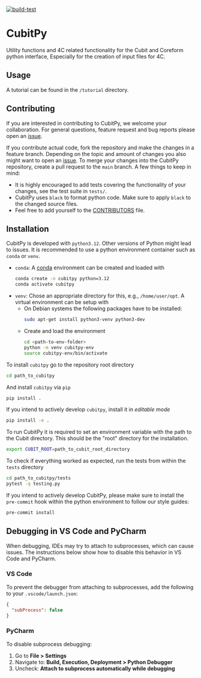 [![build-test](https://github.com/imcs-compsim/cubitpy/actions/workflows/.github/workflows/build-test.yml/badge.svg)](https://github.com/imcs-compsim/cubitpy/actions/workflows/.github/workflows/build-test.yml)

# CubitPy

Utility functions and 4C related functionality for the Cubit and Coreform python interface,
Especially for the creation of input files for 4C.

## Usage

A tutorial can be found in the `/tutorial` directory.

## Contributing

If you are interested in contributing to CubitPy, we welcome your collaboration.
For general questions, feature request and bug reports please open an [issue](https://github.com/imcs-compsim/cubitpy/issues).

If you contribute actual code, fork the repository and make the changes in a feature branch.
Depending on the topic and amount of changes you also might want to open an [issue](https://github.com/imcs-compsim/cubitpy/issues).
To merge your changes into the CubitPy repository, create a pull request to the `main` branch.
A few things to keep in mind:
- It is highly encouraged to add tests covering the functionality of your changes, see the test suite in `tests/`.
- CubitPy uses `black` to format python code.
  Make sure to apply `black` to the changed source files.
- Feel free to add yourself to the [CONTRIBUTORS](CONTRIBUTORS) file.

## Installation

CubitPy is developed with `python3.12`.
Other versions of Python might lead to issues.
It is recommended to use a python environment container such as `conda` or `venv`.
- `conda`:
  A [conda](https://docs.conda.io/projects/conda/en/latest/user-guide/install/index.html) environment can be created and loaded with
  ```bash
  conda create -n cubitpy python=3.12
  conda activate cubitpy
  ```
- `venv`: Chose an appropriate directory for this, e.g., `/home/user/opt`.
  A virtual environment can be setup with
  - On Debian systems the following packages have to be installed:
    ```bash
    sudo apt-get install python3-venv python3-dev
    ```
  - Create and load the environment
    ```bash
    cd <path-to-env-folder>
    python -m venv cubitpy-env
    source cubitpy-env/bin/activate
    ```

To install `cubitpy` go to the repository root directory
```bash
cd path_to_cubitpy
```

And install `cubitpy` via `pip`
```bash
pip install .
```

If you intend to actively develop `cubitpy`, install it in *editable mode*
```bash
pip install -e .
```

To run CubitPy it is required to set an environment variable with the path to the Cubit directory. This should be the "root" directory for the installation.
```bash
export CUBIT_ROOT=path_to_cubit_root_directory
```

To check if everything worked as expected, run the tests from within the `tests` directory
```bash
cd path_to_cubitpy/tests
pytest -q testing.py
```

If you intend to actively develop CubitPy, please make sure to install the `pre-commit` hook within the python environment to follow our style guides:
```bash
pre-commit install
```

## Debugging in VS Code and PyCharm

When debugging, IDEs may try to attach to subprocesses, which can cause issues. The instructions below show how to disable this behavior in VS Code and PyCharm.

### VS Code

To prevent the debugger from attaching to subprocesses, add the following to your `.vscode/launch.json`:

```json
{
  "subProcess": false
}
```

### PyCharm

To disable subprocess debugging:

1. Go to **File > Settings**
2. Navigate to:
   **Build, Execution, Deployment > Python Debugger**
3. Uncheck:
   **Attach to subprocess automatically while debugging**
